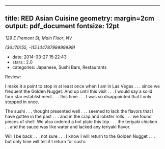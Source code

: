 
---
title: RED Asian Cuisine
geometry: margin=2cm
output: pdf_document
fontsize: 12pt
---

_129 E Fremont St, Main Floor_, _NV_

*(36.170155, -115.14478799999999)*

- date: 2014-03-27 15:22:43
- stars:: 2.0
-  categories: Japanese, Sushi Bars, Restaurants

Review:

I make it a point to stop in at least once when I am in Las Vegas . . . since we frequent the Golden Nugget.  And up until this visit . . . I would say a solid four star establishment . . . this time . . . I was so disappointed that I only stopped in once.

The sushi . . . thought presented well . . . seemed to lack the flavors that I have gotten in the past . . . and in the crap and lobster rolls . . . we found pieces of shell.  We also ordered a hot plate this trip . . . the teriyaki chicken . . . and the sauce was like water and lacked any teriyaki flavor.

Will I be back . . . not sure . . . I know I will return to the Golden Nugget . . . but only time will tell if I return for sushi.

